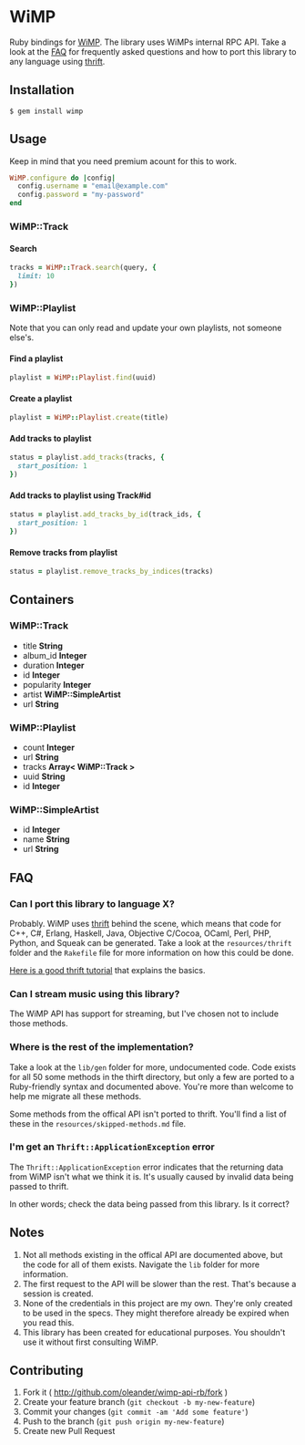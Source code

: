 # WiMP

Ruby bindings for [WiMP](http://wimpmusic.com). The library uses WiMPs 
internal RPC API. Take a look at the [FAQ](#faq) for frequently asked 
questions and how to port this library to any language using 
[thrift](http://thrift.apache.org/).

## Installation

```
$ gem install wimp
```

## Usage

Keep in mind that you need premium acount for this to work.

``` ruby
WiMP.configure do |config|
  config.username = "email@example.com"
  config.password = "my-password"
end
```

### WiMP::Track

#### Search

``` ruby
tracks = WiMP::Track.search(query, {
  limit: 10
})
```

### WiMP::Playlist

Note that you can only read and update your own playlists, 
not someone else's.

#### Find a playlist

``` ruby
playlist = WiMP::Playlist.find(uuid)
```

#### Create a playlist

``` ruby
playlist = WiMP::Playlist.create(title)
```

#### Add tracks to playlist

``` ruby
status = playlist.add_tracks(tracks, {
  start_position: 1
})
```

#### Add tracks to playlist using Track#id

``` ruby
status = playlist.add_tracks_by_id(track_ids, {
  start_position: 1
})
```

#### Remove tracks from playlist

``` ruby
status = playlist.remove_tracks_by_indices(tracks)
```

## Containers

### WiMP::Track

- title **String**
- album_id **Integer**
- duration **Integer**
- id **Integer**
- popularity **Integer**
- artist **WiMP::SimpleArtist**
- url **String**

### WiMP::Playlist

- count **Integer**
- url **String**
- tracks **Array< WiMP::Track >**
- uuid **String**
- id **Integer**

### WiMP::SimpleArtist

- id **Integer**
- name **String**
- url **String**

## FAQ

### Can I port this library to language X?

Probably. WiMP uses [thrift](http://thrift.apache.org/) behind the scene, 
which means that code for C++, C#, Erlang, Haskell, Java, Objective 
C/Cocoa, OCaml, Perl, PHP, Python, and Squeak can be generated. Take a look 
at the `resources/thrift` folder and the `Rakefile` file for more 
information on how this could be done.

[Here is a good thrift tutorial](http://diwakergupta.github.io/thrift-missing-guide/) 
that explains the basics.

### Can I stream music using this library?

The WiMP API has support for streaming, but I've chosen not to include 
those methods.

### Where is the rest of the implementation?

Take a look at the `lib/gen` folder for more, undocumented code. Code
exists for all 50 some methods in the thirft directory, but only a few are
ported to a Ruby-friendly syntax and documented above. You're more than
welcome to help me migrate all these methods.

Some methods from the offical API isn't ported to thrift. You'll find a list
of these in the `resources/skipped-methods.md` file.

### I'm get an `Thrift::ApplicationException` error

The `Thrift::ApplicationException` error indicates that the returning data
from WiMP isn't what we think it is. It's usually caused by invalid data being passed
to thrift. 

In other words; check the data being passed from this library. Is it correct?

## Notes

1. Not all methods existing in the offical API are documented above, but 
the code for all of them exists. Navigate the `lib` folder for more information.
2. The first request to the API will be slower than the rest.
That's because a session is created.
3. None of the credentials in this project are my own. They're 
only created to be used in the specs. They might therefore already 
be expired when you read this.
4. This library has been created for educational purposes. You shouldn't
use it without first consulting WiMP.

## Contributing

1. Fork it ( http://github.com/oleander/wimp-api-rb/fork )
2. Create your feature branch (`git checkout -b my-new-feature`)
3. Commit your changes (`git commit -am 'Add some feature'`)
4. Push to the branch (`git push origin my-new-feature`)
5. Create new Pull Request